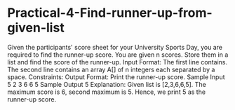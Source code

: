 # Practical-4-Find-runner-up-from-given-list
Given the participants' score sheet for your University Sports Day, you are required to find the runner-up score. You are given n scores. Store them in a list and find the score of the runner-up.     Input Format: The first line contains. The second line contains an array A[]  of n integers each separated by a space.  Constraints:       Output Format: Print the runner-up score.  Sample Input  5  2 3 6 6 5  Sample Output  5  Explanation: Given list is [2,3,6,6,5]. The maximum score is 6, second maximum is 5. Hence, we print 5 as the runner-up score.
